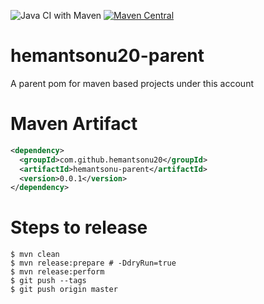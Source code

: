 ![Java CI with Maven](https://github.com/hemantsonu20/hemantsonu20-parent/workflows/Java%20CI%20with%20Maven/badge.svg)
[![Maven Central](https://maven-badges.herokuapp.com/maven-central/com.github.hemantsonu20/hemantsonu20-parent/badge.svg)](https://maven-badges.herokuapp.com/com.github.hemantsonu20/hemantsonu20-parent)


# hemantsonu20-parent
A parent pom for maven based projects under this account

# Maven Artifact
```xml
<dependency>
  <groupId>com.github.hemantsonu20</groupId>
  <artifactId>hemantsonu-parent</artifactId>
  <version>0.0.1</version>
</dependency>
```

# Steps to release
```
$ mvn clean
$ mvn release:prepare # -DdryRun=true
$ mvn release:perform
$ git push --tags
$ git push origin master
```
